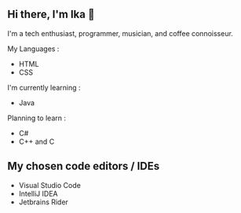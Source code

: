 ## Hi there, I'm Ika 👋

I'm a tech enthusiast, programmer, musician, and coffee connoisseur.

My Languages :
- HTML
- CSS

I'm currently learning :
- Java

Planning to learn :
- C#
- C++ and C
##

## My chosen code editors / IDEs
- Visual Studio Code
- IntelliJ IDEA
- Jetbrains Rider


<!--
**Ikachenko/Ikachenko** is a ✨ _special_ ✨ repository because its `README.md` (this file) appears on your GitHub profile.

Here are some ideas to get you started:

- 🔭 I’m currently working on ...
- 🌱 I’m currently learning ...
- 👯 I’m looking to collaborate on ...
- 🤔 I’m looking for help with ...
- 💬 Ask me about ...
- 📫 How to reach me: ...
- 😄 Pronouns: ...
- ⚡ Fun fact: ...
-->
